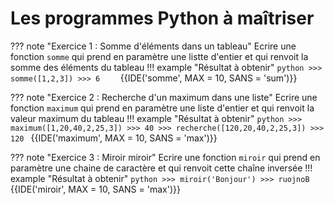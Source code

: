 # Les programmes Python à maîtriser

??? note "Exercice 1 : Somme d'éléments dans un tableau"
    Ecrire une fonction `somme` qui prend en paramètre une listte d'entier et qui renvoit la somme des éléments du tableau
        !!! example "Résultat à obtenir"
            ```python
            >>> somme([1,2,3])
            >>> 6   
            ```
        {{IDE('somme', MAX = 10, SANS = 'sum')}}


??? note "Exercice 2 : Recherche d'un maximum dans une liste"
    Ecrire une fonction `maximum` qui prend en paramètre une liste d'entier et qui renvoit la valeur maximum du tableau
        !!! example "Résultat à obtenir"
            ```python
            >>> maximum([1,20,40,2,25,3])
            >>> 40
            >>> recherche([120,20,40,2,25,3])
            >>> 120
            ```
        {{IDE('maximum', MAX = 10, SANS = 'max')}}


??? note "Exercice 3 : Miroir miroir"
    Ecrire une fonction `miroir` qui prend en paramètre une chaine de caractère et qui renvoit cette chaîne inversée
        !!! example "Résultat à obtenir"
            ```python
            >>> miroir('Bonjour')
            >>> ruojnoB
            ```
        {{IDE('miroir', MAX = 10, SANS = 'max')}}